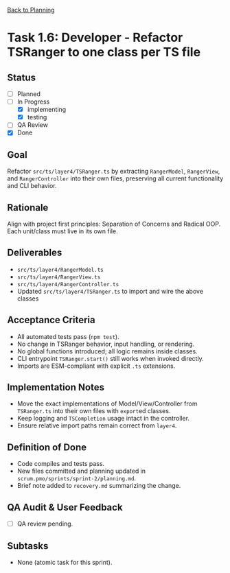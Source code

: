 [Back to Planning](./planning.md)

# Task 1.6: Developer - Refactor TSRanger to one class per TS file

## Status
- [ ] Planned
- [ ] In Progress
  - [x] implementing
  - [x] testing
- [ ] QA Review
- [x] Done

## Goal
Refactor `src/ts/layer4/TSRanger.ts` by extracting `RangerModel`, `RangerView`, and `RangerController` into their own files, preserving all current functionality and CLI behavior.

## Rationale
Align with project first principles: Separation of Concerns and Radical OOP. Each unit/class must live in its own file.

## Deliverables
- `src/ts/layer4/RangerModel.ts`
- `src/ts/layer4/RangerView.ts`
- `src/ts/layer4/RangerController.ts`
- Updated `src/ts/layer4/TSRanger.ts` to import and wire the above classes

## Acceptance Criteria
- All automated tests pass (`npm test`).
- No change in TSRanger behavior, input handling, or rendering.
- No global functions introduced; all logic remains inside classes.
- CLI entrypoint `TSRanger.start()` still works when invoked directly.
- Imports are ESM-compliant with explicit `.ts` extensions.

## Implementation Notes
- Move the exact implementations of Model/View/Controller from `TSRanger.ts` into their own files with `export`ed classes.
- Keep logging and `TSCompletion` usage intact in the controller.
- Ensure relative import paths remain correct from `layer4`.

## Definition of Done
- Code compiles and tests pass.
- New files committed and planning updated in `scrum.pmo/sprints/sprint-2/planning.md`.
- Brief note added to `recovery.md` summarizing the change.

## QA Audit & User Feedback
- [ ] QA review pending.

## Subtasks
- None (atomic task for this sprint).